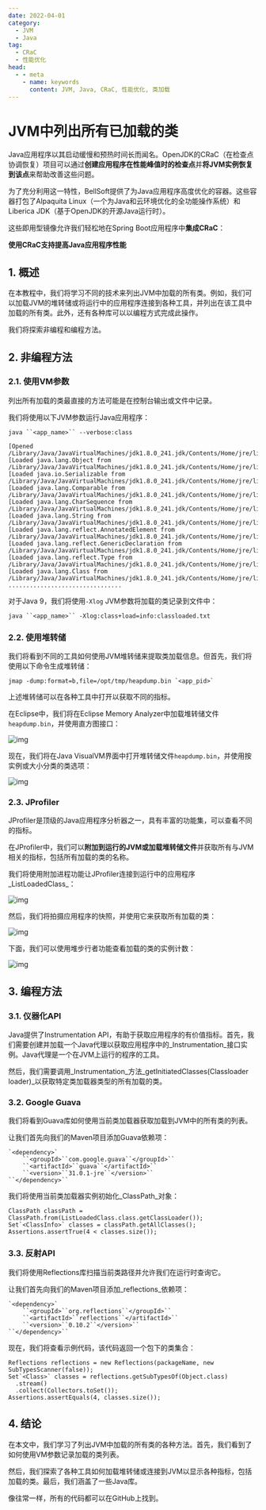 ```yaml
---
date: 2022-04-01
category:
  - JVM
  - Java
tag:
  - CRaC
  - 性能优化
head:
  - - meta
    - name: keywords
      content: JVM, Java, CRaC, 性能优化, 类加载
---
```

# JVM中列出所有已加载的类

Java应用程序以其启动缓慢和预热时间长而闻名。OpenJDK的CRaC（在检查点协调恢复）项目可以通过**创建应用程序在性能峰值时的检查点**并**将JVM实例恢复到该点**来帮助改善这些问题。

为了充分利用这一特性，BellSoft提供了为Java应用程序高度优化的容器。这些容器打包了Alpaquita Linux（一个为Java和云环境优化的全功能操作系统）和Liberica JDK（基于OpenJDK的开源Java运行时）。

这些即用型镜像允许我们轻松地在Spring Boot应用程序中**集成CRaC**：

**使用CRaC支持提高Java应用程序性能**

## 1. 概述

在本教程中，我们将学习不同的技术来列出JVM中加载的所有类。例如，我们可以加载JVM的堆转储或将运行中的应用程序连接到各种工具，并列出在该工具中加载的所有类。此外，还有各种库可以以编程方式完成此操作。

我们将探索非编程和编程方法。

## 2. 非编程方法

### 2.1. 使用VM参数

列出所有加载的类最直接的方法可能是在控制台输出或文件中记录。

我们将使用以下JVM参数运行Java应用程序：

```
java ``<app_name>`` --verbose:class
```

```
[Opened /Library/Java/JavaVirtualMachines/jdk1.8.0_241.jdk/Contents/Home/jre/lib/rt.jar]
[Loaded java.lang.Object from /Library/Java/JavaVirtualMachines/jdk1.8.0_241.jdk/Contents/Home/jre/lib/rt.jar]
[Loaded java.io.Serializable from /Library/Java/JavaVirtualMachines/jdk1.8.0_241.jdk/Contents/Home/jre/lib/rt.jar]
[Loaded java.lang.Comparable from /Library/Java/JavaVirtualMachines/jdk1.8.0_241.jdk/Contents/Home/jre/lib/rt.jar]
[Loaded java.lang.CharSequence from /Library/Java/JavaVirtualMachines/jdk1.8.0_241.jdk/Contents/Home/jre/lib/rt.jar]
[Loaded java.lang.String from /Library/Java/JavaVirtualMachines/jdk1.8.0_241.jdk/Contents/Home/jre/lib/rt.jar]
[Loaded java.lang.reflect.AnnotatedElement from /Library/Java/JavaVirtualMachines/jdk1.8.0_241.jdk/Contents/Home/jre/lib/rt.jar]
[Loaded java.lang.reflect.GenericDeclaration from /Library/Java/JavaVirtualMachines/jdk1.8.0_241.jdk/Contents/Home/jre/lib/rt.jar]
[Loaded java.lang.reflect.Type from /Library/Java/JavaVirtualMachines/jdk1.8.0_241.jdk/Contents/Home/jre/lib/rt.jar]
[Loaded java.lang.Class from /Library/Java/JavaVirtualMachines/jdk1.8.0_241.jdk/Contents/Home/jre/lib/rt.jar]
................................
```

对于Java 9，我们将使用`-Xlog` JVM参数将加载的类记录到文件中：

```
java ``<app_name>`` -Xlog:class+load=info:classloaded.txt
```

### 2.2. 使用堆转储

我们将看到不同的工具如何使用JVM堆转储来提取类加载信息。但首先，我们将使用以下命令生成堆转储：

```
jmap -dump:format=b,file=/opt/tmp/heapdump.bin `<app_pid>`
```

上述堆转储可以在各种工具中打开以获取不同的指标。

在Eclipse中，我们将在Eclipse Memory Analyzer中加载堆转储文件`heapdump.bin`，并使用直方图接口：

![img](https://www.baeldung.com/wp-content/uploads/2021/11/eclipse-histogram.png)

现在，我们将在Java VisualVM界面中打开堆转储文件`heapdump.bin`，并使用按实例或大小分类的类选项：

![img](https://www.baeldung.com/wp-content/uploads/2021/11/heapdump-visualvm.png)

### 2.3. JProfiler

JProfiler是顶级的Java应用程序分析器之一，具有丰富的功能集，可以查看不同的指标。

在JProfiler中，我们可以**附加到运行的JVM或加载堆转储文件**并获取所有与JVM相关的指标，包括所有加载的类的名称。

我们将使用附加进程功能让JProfiler连接到运行中的应用程序_ListLoadedClass_：

![img](https://www.baeldung.com/wp-content/uploads/2021/11/jprofiler-attach-process.png)

然后，我们将拍摄应用程序的快照，并使用它来获取所有加载的类：

![img](https://www.baeldung.com/wp-content/uploads/2021/11/jprofiler-snapshot.png)

下面，我们可以使用堆步行者功能查看加载的类的实例计数：

![img](https://www.baeldung.com/wp-content/uploads/2021/11/jprofiler-heapwalker.png)

## 3. 编程方法

### 3.1. 仪器化API

Java提供了Instrumentation API，有助于获取应用程序的有价值指标。首先，我们需要创建并加载一个Java代理以获取应用程序中的_Instrumentation_接口实例。Java代理是一个在JVM上运行的程序的工具。

然后，我们需要调用_Instrumentation_方法_getInitiatedClasses(Classloader loader)_以获取特定类加载器类型的所有加载的类。

### 3.2. Google Guava

我们将看到Guava库如何使用当前类加载器获取加载到JVM中的所有类的列表。

让我们首先向我们的Maven项目添加Guava依赖项：

```
`<dependency>`
    ``<groupId>``com.google.guava``</groupId>``
    ``<artifactId>``guava``</artifactId>``
    ``<version>``31.0.1-jre``</version>``
``</dependency>``
```

我们将使用当前类加载器实例初始化_ClassPath_对象：

```
ClassPath classPath = ClassPath.from(ListLoadedClass.class.getClassLoader());
Set`<ClassInfo>` classes = classPath.getAllClasses();
Assertions.assertTrue(4 < classes.size());
```

### 3.3. 反射API

我们将使用Reflections库扫描当前类路径并允许我们在运行时查询它。

让我们首先向我们的Maven项目添加_reflections_依赖项：

```
`<dependency>`
    ``<groupId>``org.reflections``</groupId>``
    ``<artifactId>``reflections``</artifactId>``
    ``<version>``0.10.2``</version>``
``</dependency>``
```

现在，我们将查看示例代码，该代码返回一个包下的类集合：

```
Reflections reflections = new Reflections(packageName, new SubTypesScanner(false));
Set`<Class>` classes = reflections.getSubTypesOf(Object.class)
  .stream()
  .collect(Collectors.toSet());
Assertions.assertEquals(4, classes.size());
```

## 4. 结论

在本文中，我们学习了列出JVM中加载的所有类的各种方法。首先，我们看到了如何使用VM参数记录加载的类列表。

然后，我们探索了各种工具如何加载堆转储或连接到JVM以显示各种指标，包括加载的类。最后，我们涵盖了一些Java库。

像往常一样，所有的代码都可以在GitHub上找到。